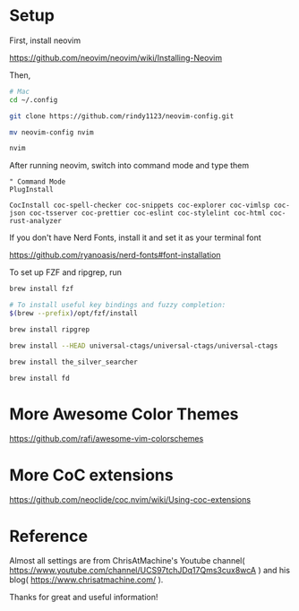 # Setup

First, install neovim

https://github.com/neovim/neovim/wiki/Installing-Neovim

Then,

```bash
# Mac
cd ~/.config

git clone https://github.com/rindy1123/neovim-config.git

mv neovim-config nvim

nvim
```

After running neovim, switch into command mode and type them

```vim
" Command Mode
PlugInstall

CocInstall coc-spell-checker coc-snippets coc-explorer coc-vimlsp coc-json coc-tsserver coc-prettier coc-eslint coc-stylelint coc-html coc-rust-analyzer
```

If you don't have Nerd Fonts, install it and set it as your terminal font

https://github.com/ryanoasis/nerd-fonts#font-installation

To set up FZF and ripgrep, run

```bash
brew install fzf

# To install useful key bindings and fuzzy completion:
$(brew --prefix)/opt/fzf/install

brew install ripgrep

brew install --HEAD universal-ctags/universal-ctags/universal-ctags

brew install the_silver_searcher

brew install fd
```

# More Awesome Color Themes

https://github.com/rafi/awesome-vim-colorschemes

# More CoC extensions

https://github.com/neoclide/coc.nvim/wiki/Using-coc-extensions

# Reference

Almost all settings are from ChrisAtMachine's Youtube channel( https://www.youtube.com/channel/UCS97tchJDq17Qms3cux8wcA ) and his blog( https://www.chrisatmachine.com/ ).

Thanks for great and useful information!
